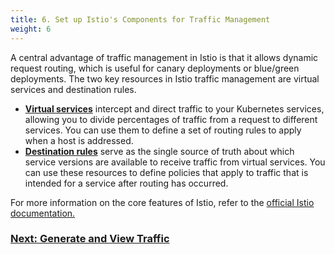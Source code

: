 ```yaml
---
title: 6. Set up Istio's Components for Traffic Management
weight: 6
---
```


A central advantage of  traffic management in Istio is that it allows dynamic request routing, which is useful for canary deployments or blue/green deployments. The two key resources in Istio traffic management are virtual services and destination rules. 

- **[Virtual services](https://istio.io/docs/reference/config/networking/v1alpha3/virtual-service/)** intercept and direct traffic to your Kubernetes services, allowing you to divide percentages of traffic from a request to different services. You can use them to define a set of routing rules to apply when a host is addressed.
- **[Destination rules](https://istio.io/docs/reference/config/networking/v1alpha3/destination-rule/)** serve as the single source of truth about which service versions are available to receive traffic from virtual services. You can use these resources to define policies that apply to traffic that is intended for a service after routing has occurred.

For more information on the core features of Istio, refer to the [official Istio documentation.](https://istio.io/docs/concepts/what-is-istio/#core-features)

### [Next: Generate and View Traffic]({{<baseurl>}}/rancher/v2.x/en/cluster-admin/tools/istio/setup/view-traffic)